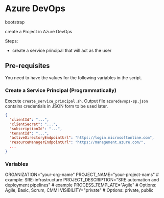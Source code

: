 # Azure DevOps

bootstrap

create a Project in Azure DevOps

Steps:
- create a service principal that will act as the user

## Pre-requisites
You need to have the values for the following variables in the script.

### Create a Service Principal (Programmatically)
Execute `create_service_principal.sh`. Output file `azuredevops-sp.json` contains credentials in JSON form to be used later.
```json
{
  "clientId": "...",
  "clientSecret": "...",
  "subscriptionId": "...",
  "tenantId": "...",
  "activeDirectoryEndpointUrl": "https://login.microsoftonline.com",
  "resourceManagerEndpointUrl": "https://management.azure.com/",
  ...
}
```

### Variables
ORGANIZATION="your-org-name"
PROJECT_NAME="your-project-nams" # example: SRE-infrastructure
PROJECT_DESCRIPTION="SRE automation and deployment pipelines" # example
PROCESS_TEMPLATE="Agile"  # Options: Agile, Basic, Scrum, CMMI
VISIBILITY="private"      # Options: private, public
